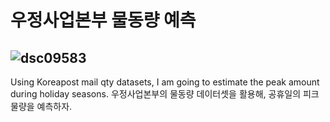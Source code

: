 # 우정사업본부 물동량 예측


![dsc09583](https://user-images.githubusercontent.com/44127360/51583207-cc5c8a80-1f12-11e9-95f3-7009e88e34da.JPG)
--
Using Koreapost mail qty datasets, I am going to estimate the peak amount during holiday seasons.
우정사업본부의 물동량 데이터셋을 활용해, 공휴일의 피크 물량을 예측하자.
